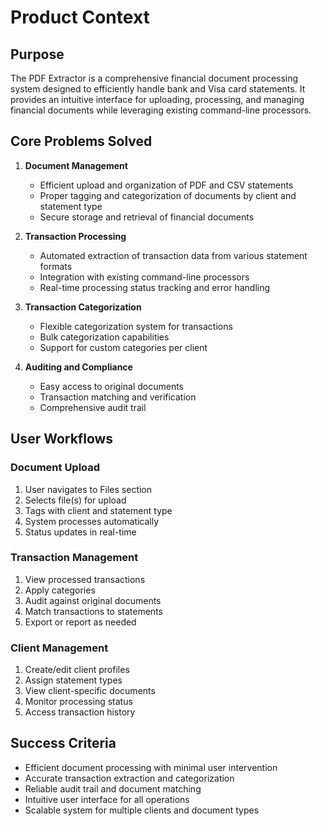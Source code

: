 # Product Context

## Purpose
The PDF Extractor is a comprehensive financial document processing system designed to efficiently handle bank and Visa card statements. It provides an intuitive interface for uploading, processing, and managing financial documents while leveraging existing command-line processors.

## Core Problems Solved
1. **Document Management**
   - Efficient upload and organization of PDF and CSV statements
   - Proper tagging and categorization of documents by client and statement type
   - Secure storage and retrieval of financial documents

2. **Transaction Processing**
   - Automated extraction of transaction data from various statement formats
   - Integration with existing command-line processors
   - Real-time processing status tracking and error handling

3. **Transaction Categorization**
   - Flexible categorization system for transactions
   - Bulk categorization capabilities
   - Support for custom categories per client

4. **Auditing and Compliance**
   - Easy access to original documents
   - Transaction matching and verification
   - Comprehensive audit trail

## User Workflows

### Document Upload
1. User navigates to Files section
2. Selects file(s) for upload
3. Tags with client and statement type
4. System processes automatically
5. Status updates in real-time

### Transaction Management
1. View processed transactions
2. Apply categories
3. Audit against original documents
4. Match transactions to statements
5. Export or report as needed

### Client Management
1. Create/edit client profiles
2. Assign statement types
3. View client-specific documents
4. Monitor processing status
5. Access transaction history

## Success Criteria
- Efficient document processing with minimal user intervention
- Accurate transaction extraction and categorization
- Reliable audit trail and document matching
- Intuitive user interface for all operations
- Scalable system for multiple clients and document types 